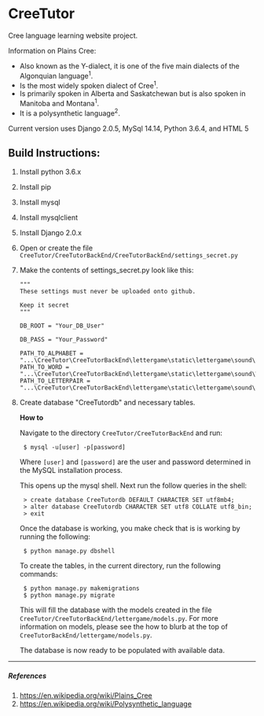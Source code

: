# CreeTutor

Cree language learning website project.

Information on Plains Cree:
  * Also known as the Y-dialect, it is one of the five main dialects of the Algonquian language<sup>1</sup>.
  * Is the most widely spoken dialect of Cree<sup>1</sup>.
  * Is primarily spoken in Alberta and Saskatchewan but is also spoken in Manitoba and Montana<sup>1</sup>.
  * It is a polysynthetic language<sup>2</sup>.

Current version uses Django 2.0.5, MySql 14.14, Python 3.6.4, and HTML 5

## Build Instructions:
1. Install python 3.6.x
2. Install pip
3. Install mysql
4. Install mysqlclient
5. Install Django 2.0.x
6. Open or create the file `CreeTutor/CreeTutorBackEnd/CreeTutorBackEnd/settings_secret.py`
7. Make the contents of settings_secret.py look like this:

       """  
       These settings must never be uploaded onto github.

       Keep it secret
       """

       DB_ROOT = "Your_DB_User"

       DB_PASS = "Your_Password"

       PATH_TO_ALPHABET = "...\CreeTutor\CreeTutorBackEnd\lettergame\static\lettergame\sound\Alphabet"
       PATH_TO_WORD = "...\CreeTutor\CreeTutorBackEnd\lettergame\static\lettergame\sound\Words"
       PATH_TO_LETTERPAIR = "...\CreeTutor\CreeTutorBackEnd\lettergame\static\lettergame\sound\LetterPairs"

8. Create database "CreeTutordb" and necessary tables.

   **How to**

   Navigate to the directory `CreeTutor/CreeTutorBackEnd` and run:

        $ mysql -u[user] -p[password]

   Where `[user]` and `[password]` are the user and password determined in the MySQL installation process.


   This opens up the mysql shell. Next run the follow queries in the shell:

        > create database CreeTutordb DEFAULT CHARACTER SET utf8mb4;
        > alter database CreeTutordb CHARACTER SET utf8 COLLATE utf8_bin;
        > exit
   
   Once the database is working, you make check that is is working by running the following:

        $ python manage.py dbshell

   To create the tables, in the current directory, run the following commands:

        $ python manage.py makemigrations
        $ python manage.py migrate

    This will fill the database with the models created in the file `CreeTutor/CreeTutorBackEnd/lettergame/models.py`. For   more information on models, please see the how to blurb at the top of `CreeTutorBackEnd/lettergame/models.py`.
    
    The database is now ready to be populated with available data.
 ---

##### References
  1. https://en.wikipedia.org/wiki/Plains_Cree
  2. https://en.wikipedia.org/wiki/Polysynthetic_language
